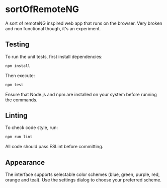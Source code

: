# sortOfRemoteNG

A sort of remoteNG inspired web app that runs on the browser. Very broken and non functional though, it's an experiment.

## Testing


To run the unit tests, first install dependencies:

```bash
npm install
```

Then execute:

```bash
npm test
```

Ensure that Node.js and npm are installed on your system before running the commands.

## Linting

To check code style, run:

```bash
npm run lint
```

All code should pass ESLint before committing.

## Appearance

The interface supports selectable color schemes (blue, green, purple, red, orange and teal). Use the settings dialog to choose your preferred scheme.
